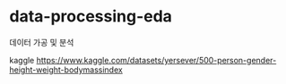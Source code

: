 # data-processing-eda
데이터 가공 및 분석

kaggle 
https://www.kaggle.com/datasets/yersever/500-person-gender-height-weight-bodymassindex
